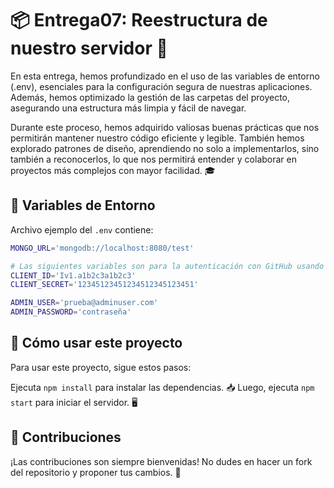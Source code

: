 # 📦 Entrega07: Reestructura de nuestro servidor 🚀

En esta entrega, hemos profundizado en el uso de las variables de entorno (.env), esenciales para la configuración segura de nuestras aplicaciones. Además, hemos optimizado la gestión de las carpetas del proyecto, asegurando una estructura más limpia y fácil de navegar.

Durante este proceso, hemos adquirido valiosas buenas prácticas que nos permitirán mantener nuestro código eficiente y legible. También hemos explorado patrones de diseño, aprendiendo no solo a implementarlos, sino también a reconocerlos, lo que nos permitirá entender y colaborar en proyectos más complejos con mayor facilidad. 🎓
## 📝 Variables de Entorno

Archivo ejemplo del `.env` contiene:

```bash
MONGO_URL='mongodb://localhost:8080/test'

# Las siguientes variables son para la autenticación con GitHub usando Passport
CLIENT_ID='Iv1.a1b2c3a1b2c3'
CLIENT_SECRET='12345123451234512345123451'

ADMIN_USER='prueba@adminuser.com'
ADMIN_PASSWORD='contraseña'
```
## 🚀 Cómo usar este proyecto

Para usar este proyecto, sigue estos pasos:

Ejecuta `npm install` para instalar las dependencias. 📥
Luego, ejecuta `npm start` para iniciar el servidor. 🖥️

## 🤝 Contribuciones
¡Las contribuciones son siempre bienvenidas! No dudes en hacer un fork del repositorio y proponer tus cambios. 👥
